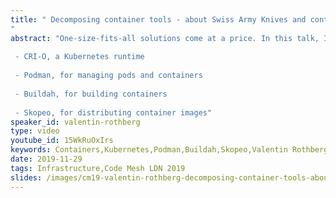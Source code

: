 ```yaml
---
title: " Decomposing container tools - about Swiss Army Knives and containers
"
abstract: "One-size-fits-all solutions come at a price. In this talk, I present four open-source container tools dedicated to specific use-cases:
 
 - CRI-O, a Kubernetes runtime
 
 - Podman, for managing pods and containers
 
 - Buildah, for building containers
 
 - Skopeo, for distributing container images"
speaker_id: valentin-rothberg
type: video
youtube_id: 15WkRuOxIrs
keywords: Containers,Kubernetes,Podman,Buildah,Skopeo,Valentin Rothberg,Code Mesh LDN
date: 2019-11-29
tags: Infrastructure,Code Mesh LDN 2019
slides: /images/cm19-valentin-rothberg-decomposing-container-tools-about-swiss-army-knives-and-containers-compressed-1.pdf
---
```



